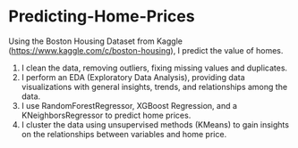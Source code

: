 # Predicting-Home-Prices
Using the Boston Housing Dataset from Kaggle (https://www.kaggle.com/c/boston-housing), I predict the value of homes.

1. I clean the data, removing outliers, fixing missing values and duplicates.
2. I perform an EDA (Exploratory Data Analysis), providing data visualizations with general insights, trends, and relationships among the data.
3. I use RandomForestRegressor, XGBoost Regression, and a KNeighborsRegressor to predict home prices. 
4. I cluster the data using unsupervised methods (KMeans) to gain insights on the relationships between variables and home price.
